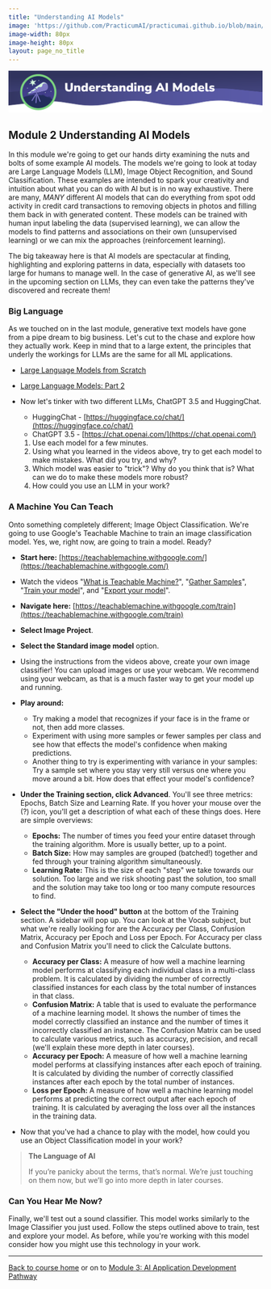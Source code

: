 ```yaml
---
title: "Understanding AI Models"
image: 'https://github.com/PracticumAI/practicumai.github.io/blob/main/images/icons/practicumai_beginner.png?raw=true'
image-width: 80px
image-height: 80px
layout: page_no_title
---
```


![Understanding AI Models header](/images/understanding_ai_models.png)

## Module 2 Understanding AI Models

In this module we're going to get our hands dirty examining the nuts and bolts of some example AI models. The models we're going to look at today are Large Language Models (LLM), Image Object Recognition, and Sound Classification. These examples are intended to spark your creativity and intuition about what you can do with AI but is in no way exhaustive. There are many, *MANY* different AI models that can do everything from spot odd activity in credit card transactions to removing objects in photos and filling them back in with generated content. These models can be trained with human input labeling the data (supervised learning), we can allow the models to find patterns and associations on their own (unsupervised learning) or we can mix the approaches (reinforcement learning).  

The big takeaway here is that AI models are spectacular at finding, highlighting and exploring patterns in data, especially with datasets too large for humans to manage well. In the case of generative AI, as we'll see in the upcoming section on LLMs, they can even take the patterns they've discovered and recreate them!

### Big Language

As we touched on in the last module, generative text models have gone from a pipe dream to big business. Let's cut to the chase and explore how they actually work. Keep in mind that to a large extent, the principles that underly the workings for LLMs are the same for all ML applications.

* [Large Language Models from Scratch](https://youtu.be/lnA9DMvHtfI)  
* [Large Language Models: Part 2](https://youtu.be/YDiSFS-yHwk)
 
* Now let's tinker with two different LLMs, ChatGPT 3.5 and HuggingChat.

  * HuggingChat - [https://huggingface.co/chat/](https://huggingface.co/chat/)
  * ChatGPT 3.5 - [https://chat.openai.com/](https://chat.openai.com/)

  1. Use each model for a few minutes. 
  1. Using what you learned in the videos above, try to get each model to make mistakes. What did you try, and why?
  1. Which model was easier to "trick"? Why do you think that is? What can we do to make these models more robust?
  1. How could you use an LLM in your work?

### A Machine You Can Teach

Onto something completely different; Image Object Classification. We're going to use Google's Teachable Machine to train an image classification model. Yes, we, right now, are going to train a model. Ready?

* **Start here:** [https://teachablemachine.withgoogle.com/](https://teachablemachine.withgoogle.com/)
* Watch the videos "[What is Teachable Machine?](https://youtu.be/T2qQGqZxkD0)", "[Gather Samples](https://teachablemachine.withgoogle.com/train?action=onboardOpen&id=DFBbSTvtpy4)", "[Train your model](https://teachablemachine.withgoogle.com/train?action=onboardOpen&id=CO67EQ0ZWgA)", and "[Export your model](https://teachablemachine.withgoogle.com/train?action=onboardOpen&id=n-zeeRLBgd0)". 
* **Navigate here:** [https://teachablemachine.withgoogle.com/train](https://teachablemachine.withgoogle.com/train)
* **Select Image Project**.
* **Select the Standard image model** option.
* Using the instructions from the videos above, create your own image classifier! You can upload images or use your webcam. We recommend using your webcam, as that is a much faster way to get your model up and running.
* **Play around:**
  * Try making a model that recognizes if your face is in the frame or not, then add more classes.
  * Experiment with using more samples or fewer samples per class and see how that effects the model's confidence when making predictions. 
  * Another thing to try is experimenting with variance in your samples: Try a sample set where you stay very still versus one where you move around a bit. How does that effect your model's confidence?
  
* **Under the Training section, click Advanced**. You'll see three metrics: Epochs, Batch Size and Learning Rate. If you hover your mouse over the (?) icon, you'll get a description of what each of these things does. Here are simple overviews:
  * **Epochs:** The number of times you feed your entire dataset through the training algorithm. More is usually better, up to a point.
  * **Batch Size:** How may samples are grouped (batched!) together and fed through your training algorithm simultaneously.
  * **Learning Rate:** This is the size of each "step" we take towards our solution. Too large and we risk shooting past the solution, too small and the solution may take too long or too many compute resources to find.
* **Select the "Under the hood" button** at the bottom of the Training section. A sidebar will pop up. You can look at the Vocab subject, but what we're really looking for are the Accuracy per Class, Confusion Matrix, Accuracy per Epoch and Loss per Epoch. For Accuracy per class and Confusion Matrix you'll need to click the Calculate buttons.
  * **Accuracy per Class:**  A measure of how well a machine learning model performs at classifying each individual class in a multi-class problem. It is calculated by dividing the number of correctly classified instances for each class by the total number of instances in that class.
  * **Confusion Matrix:** A table that is used to evaluate the performance of a machine learning model. It shows the number of times the model correctly classified an instance and the number of times it incorrectly classified an instance. The Confusion Matrix can be used to calculate various metrics, such as accuracy, precision, and recall (we'll explain these more depth in later courses).
  * **Accuracy per Epoch:** A measure of how well a machine learning model performs at classifying instances after each epoch of training. It is calculated by dividing the number of correctly classified instances after each epoch by the total number of instances.
  * **Loss per Epoch:** A measure of how well a machine learning model performs at predicting the correct output after each epoch of training. It is calculated by averaging the loss over all the instances in the training data.
* Now that you've had a chance to play with the model, how could you use an Object Classification model in your work?

> **The Language of AI**
>
> If you’re panicky about the terms, that’s normal. We’re just touching on them now, but we’ll go into more depth in later courses.

### Can You Hear Me Now?

Finally, we'll test out a sound classifier. This model works similarly to the Image Classifier you just used. Follow the steps outlined above to train, test and explore your model. As before, while you're working with this model consider how you might use this technology in your work.

***

[Back to course home](/getting_started/README) or on to [Module 3: AI Application Development Pathway](/getting_started/03_ai_application_development)